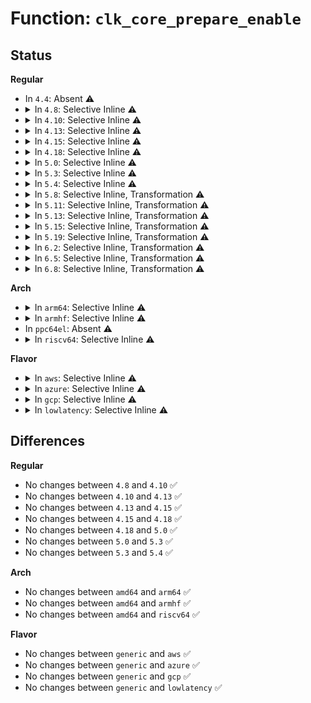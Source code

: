 # Function: <code>clk_core_prepare_enable</code>

## Status
<b>Regular</b>
<ul>
<li>
In <code>4.4</code>: Absent ⚠️
</li>
<li>
<details>
<summary>In <code>4.8</code>: Selective Inline ⚠️</summary>

```c
int clk_core_prepare_enable(struct clk_core *core);
```

**Collision:** Unique Static

**Inline:** Selective

**Transformation:** False

**Instances:**

```
In drivers/clk/clk.c (ffffffff8174b060)
Location: drivers/clk/clk.c:712
Inline: True
Direct callers:
  - drivers/clk/clk.c:clk_change_rate
  - drivers/clk/clk.c:__clk_set_parent_before
  - drivers/clk/clk.c:__clk_set_parent_before
  - drivers/clk/clk.c:__clk_set_parent_before
  - drivers/clk/clk.c:clk_disable_unused_subtree
```
**Symbols:**

```
ffffffff8174b060-ffffffff8174b0b5: clk_core_prepare_enable (STB_LOCAL)
```
</details>
</li>
<li>
<details>
<summary>In <code>4.10</code>: Selective Inline ⚠️</summary>

```c
int clk_core_prepare_enable(struct clk_core *core);
```

**Collision:** Unique Static

**Inline:** Selective

**Transformation:** False

**Instances:**

```
In drivers/clk/clk.c (ffffffff815338e0)
Location: drivers/clk/clk.c:712
Inline: True
Direct callers:
  - drivers/clk/clk.c:clk_change_rate
  - drivers/clk/clk.c:__clk_set_parent_before
  - drivers/clk/clk.c:__clk_set_parent_before
  - drivers/clk/clk.c:__clk_set_parent_before
  - drivers/clk/clk.c:clk_disable_unused_subtree
```
**Symbols:**

```
ffffffff815338e0-ffffffff81533935: clk_core_prepare_enable (STB_LOCAL)
```
</details>
</li>
<li>
<details>
<summary>In <code>4.13</code>: Selective Inline ⚠️</summary>

```c
int clk_core_prepare_enable(struct clk_core *core);
```

**Collision:** Unique Static

**Inline:** Selective

**Transformation:** False

**Instances:**

```
In drivers/clk/clk.c (ffffffff81546620)
Location: drivers/clk/clk.c:712
Inline: True
Direct callers:
  - drivers/clk/clk.c:clk_change_rate
  - drivers/clk/clk.c:__clk_set_parent_before
  - drivers/clk/clk.c:__clk_set_parent_before
  - drivers/clk/clk.c:__clk_set_parent_before
  - drivers/clk/clk.c:clk_disable_unused_subtree
```
**Symbols:**

```
ffffffff81546620-ffffffff81546675: clk_core_prepare_enable (STB_LOCAL)
```
</details>
</li>
<li>
<details>
<summary>In <code>4.15</code>: Selective Inline ⚠️</summary>

```c
int clk_core_prepare_enable(struct clk_core *core);
```

**Collision:** Unique Static

**Inline:** Selective

**Transformation:** False

**Instances:**

```
In drivers/clk/clk.c (ffffffff815a9950)
Location: drivers/clk/clk.c:775
Inline: True
Direct callers:
  - drivers/clk/clk.c:clk_change_rate
  - drivers/clk/clk.c:__clk_set_parent_before
  - drivers/clk/clk.c:__clk_set_parent_before
  - drivers/clk/clk.c:__clk_set_parent_before
  - drivers/clk/clk.c:clk_disable_unused_subtree
```
**Symbols:**

```
ffffffff815a9950-ffffffff815a99a5: clk_core_prepare_enable (STB_LOCAL)
```
</details>
</li>
<li>
<details>
<summary>In <code>4.18</code>: Selective Inline ⚠️</summary>

```c
int clk_core_prepare_enable(struct clk_core *core);
```

**Collision:** Unique Static

**Inline:** Selective

**Transformation:** False

**Instances:**

```
In drivers/clk/clk.c (ffffffff815e1f30)
Location: drivers/clk/clk.c:934
Inline: True
Direct callers:
  - drivers/clk/clk.c:clk_change_rate
  - drivers/clk/clk.c:__clk_set_parent_before
  - drivers/clk/clk.c:__clk_set_parent_before
  - drivers/clk/clk.c:__clk_set_parent_before
  - drivers/clk/clk.c:clk_disable_unused_subtree
```
**Symbols:**

```
ffffffff815e1f30-ffffffff815e1f85: clk_core_prepare_enable (STB_LOCAL)
```
</details>
</li>
<li>
<details>
<summary>In <code>5.0</code>: Selective Inline ⚠️</summary>

```c
int clk_core_prepare_enable(struct clk_core *core);
```

**Collision:** Unique Static

**Inline:** Selective

**Transformation:** False

**Instances:**

```
In drivers/clk/clk.c (ffffffff815fc0e0)
Location: drivers/clk/clk.c:1040
Inline: True
Direct callers:
  - drivers/clk/clk.c:clk_change_rate
  - drivers/clk/clk.c:__clk_set_parent_before
  - drivers/clk/clk.c:__clk_set_parent_before
  - drivers/clk/clk.c:__clk_set_parent_before
  - drivers/clk/clk.c:clk_disable_unused_subtree
```
**Symbols:**

```
ffffffff815fc0e0-ffffffff815fc135: clk_core_prepare_enable (STB_LOCAL)
```
</details>
</li>
<li>
<details>
<summary>In <code>5.3</code>: Selective Inline ⚠️</summary>

```c
int clk_core_prepare_enable(struct clk_core *core);
```

**Collision:** Unique Static

**Inline:** Selective

**Transformation:** False

**Instances:**

```
In drivers/clk/clk.c (ffffffff8162ed40)
Location: drivers/clk/clk.c:1161
Inline: True
Direct callers:
  - drivers/clk/clk.c:clk_change_rate
  - drivers/clk/clk.c:__clk_set_parent_before
  - drivers/clk/clk.c:__clk_set_parent_before
  - drivers/clk/clk.c:__clk_set_parent_before
  - drivers/clk/clk.c:clk_disable_unused_subtree
```
**Symbols:**

```
ffffffff8162ed40-ffffffff8162ed9d: clk_core_prepare_enable (STB_LOCAL)
```
</details>
</li>
<li>
<details>
<summary>In <code>5.4</code>: Selective Inline ⚠️</summary>

```c
int clk_core_prepare_enable(struct clk_core *core);
```

**Collision:** Unique Static

**Inline:** Selective

**Transformation:** False

**Instances:**

```
In drivers/clk/clk.c (ffffffff81650870)
Location: drivers/clk/clk.c:1169
Inline: True
Direct callers:
  - drivers/clk/clk.c:clk_change_rate
  - drivers/clk/clk.c:__clk_set_parent_before
  - drivers/clk/clk.c:__clk_set_parent_before
  - drivers/clk/clk.c:__clk_set_parent_before
  - drivers/clk/clk.c:clk_disable_unused_subtree
```
**Symbols:**

```
ffffffff81650870-ffffffff816508cd: clk_core_prepare_enable (STB_LOCAL)
```
</details>
</li>
<li>
<details>
<summary>In <code>5.8</code>: Selective Inline, Transformation ⚠️</summary>

**Collision:** Unique Static

**Inline:** Selective

**Transformation:** True

**Instances:**

```
In drivers/clk/clk.c (ffffffff81700390)
Location: drivers/clk/clk.c:1173
Inline: True
Direct callers:
  - drivers/clk/clk.c:clk_change_rate
  - drivers/clk/clk.c:__clk_set_parent_before
  - drivers/clk/clk.c:__clk_set_parent_before
  - drivers/clk/clk.c:__clk_set_parent_before
  - drivers/clk/clk.c:clk_disable_unused_subtree
```
**Symbols:**

```
ffffffff81700390-ffffffff817003f7: clk_core_prepare_enable.isra.0 (STB_LOCAL)
```
</details>
</li>
<li>
<details>
<summary>In <code>5.11</code>: Selective Inline, Transformation ⚠️</summary>

**Collision:** Unique Static

**Inline:** Selective

**Transformation:** True

**Instances:**

```
In drivers/clk/clk.c (ffffffff8171d8d0)
Location: drivers/clk/clk.c:1167
Inline: True
Direct callers:
  - drivers/clk/clk.c:clk_change_rate
  - drivers/clk/clk.c:__clk_set_parent_before
  - drivers/clk/clk.c:__clk_set_parent_before
  - drivers/clk/clk.c:__clk_set_parent_before
  - drivers/clk/clk.c:clk_disable_unused_subtree
```
**Symbols:**

```
ffffffff8171d8d0-ffffffff8171d937: clk_core_prepare_enable.isra.0 (STB_LOCAL)
```
</details>
</li>
<li>
<details>
<summary>In <code>5.13</code>: Selective Inline, Transformation ⚠️</summary>

**Collision:** Unique Static

**Inline:** Selective

**Transformation:** True

**Instances:**

```
In drivers/clk/clk.c (ffffffff816fe960)
Location: drivers/clk/clk.c:1188
Inline: True
Direct callers:
  - drivers/clk/clk.c:clk_change_rate
  - drivers/clk/clk.c:__clk_set_parent_before
  - drivers/clk/clk.c:__clk_set_parent_before
  - drivers/clk/clk.c:__clk_set_parent_before
  - drivers/clk/clk.c:clk_disable_unused_subtree
```
**Symbols:**

```
ffffffff816fe960-ffffffff816fe9c7: clk_core_prepare_enable.isra.0 (STB_LOCAL)
```
</details>
</li>
<li>
<details>
<summary>In <code>5.15</code>: Selective Inline, Transformation ⚠️</summary>

**Collision:** Unique Static

**Inline:** Selective

**Transformation:** True

**Instances:**

```
In drivers/clk/clk.c (ffffffff81779150)
Location: drivers/clk/clk.c:1188
Inline: True
Direct callers:
  - drivers/clk/clk.c:clk_change_rate
  - drivers/clk/clk.c:__clk_set_parent_before
  - drivers/clk/clk.c:__clk_set_parent_before
  - drivers/clk/clk.c:__clk_set_parent_before
  - drivers/clk/clk.c:clk_disable_unused_subtree
```
**Symbols:**

```
ffffffff81779150-ffffffff817791b7: clk_core_prepare_enable.isra.0 (STB_LOCAL)
```
</details>
</li>
<li>
<details>
<summary>In <code>5.19</code>: Selective Inline, Transformation ⚠️</summary>

**Collision:** Unique Static

**Inline:** Selective

**Transformation:** True

**Instances:**

```
In drivers/clk/clk.c (ffffffff818af450)
Location: drivers/clk/clk.c:1200
Inline: True
Direct callers:
  - drivers/clk/clk.c:clk_change_rate
  - drivers/clk/clk.c:__clk_set_parent_before
  - drivers/clk/clk.c:__clk_set_parent_before
  - drivers/clk/clk.c:__clk_set_parent_before
  - drivers/clk/clk.c:clk_disable_unused_subtree
```
**Symbols:**

```
ffffffff818af450-ffffffff818af4cb: clk_core_prepare_enable.isra.0 (STB_LOCAL)
```
</details>
</li>
<li>
<details>
<summary>In <code>6.2</code>: Selective Inline, Transformation ⚠️</summary>

**Collision:** Unique Static

**Inline:** Selective

**Transformation:** True

**Instances:**

```
In drivers/clk/clk.c (ffffffff819fb630)
Location: drivers/clk/clk.c:1284
Inline: True
Direct callers:
  - drivers/clk/clk.c:clk_change_rate
  - drivers/clk/clk.c:__clk_set_parent_before
  - drivers/clk/clk.c:__clk_set_parent_before
  - drivers/clk/clk.c:__clk_set_parent_before
  - drivers/clk/clk.c:clk_disable_unused_subtree
```
**Symbols:**

```
ffffffff819fb630-ffffffff819fb6ab: clk_core_prepare_enable.isra.0 (STB_LOCAL)
```
</details>
</li>
<li>
<details>
<summary>In <code>6.5</code>: Selective Inline, Transformation ⚠️</summary>

**Collision:** Unique Static

**Inline:** Selective

**Transformation:** True

**Instances:**

```
In drivers/clk/clk.c (ffffffff81a440e0)
Location: drivers/clk/clk.c:1326
Inline: True
Direct callers:
  - drivers/clk/clk.c:clk_change_rate
  - drivers/clk/clk.c:__clk_set_parent_before
  - drivers/clk/clk.c:__clk_set_parent_before
  - drivers/clk/clk.c:__clk_set_parent_before
  - drivers/clk/clk.c:clk_disable_unused_subtree
```
**Symbols:**

```
ffffffff81a440e0-ffffffff81a4415b: clk_core_prepare_enable.isra.0 (STB_LOCAL)
```
</details>
</li>
<li>
<details>
<summary>In <code>6.8</code>: Selective Inline, Transformation ⚠️</summary>

**Collision:** Unique Static

**Inline:** Selective

**Transformation:** True

**Instances:**

```
In drivers/clk/clk.c (ffffffff81a8fbf0)
Location: drivers/clk/clk.c:1326
Inline: True
Direct callers:
  - drivers/clk/clk.c:clk_change_rate
  - drivers/clk/clk.c:__clk_set_parent_before
  - drivers/clk/clk.c:__clk_set_parent_before
  - drivers/clk/clk.c:__clk_set_parent_before
  - drivers/clk/clk.c:clk_disable_unused_subtree
```
**Symbols:**

```
ffffffff81a8fbf0-ffffffff81a8fc6b: clk_core_prepare_enable.isra.0 (STB_LOCAL)
```
</details>
</li>
</ul>
<b>Arch</b>
<ul>
<li>
<details>
<summary>In <code>arm64</code>: Selective Inline ⚠️</summary>

```c
int clk_core_prepare_enable(struct clk_core *core);
```

**Collision:** Unique Static

**Inline:** Selective

**Transformation:** False

**Instances:**

```
In drivers/clk/clk.c (ffff8000107c1208)
Location: drivers/clk/clk.c:1169
Inline: True
Direct callers:
  - drivers/clk/clk.c:clk_change_rate
  - drivers/clk/clk.c:__clk_set_parent_before
  - drivers/clk/clk.c:__clk_set_parent_before
  - drivers/clk/clk.c:__clk_set_parent_before
  - drivers/clk/clk.c:clk_disable_unused_subtree
```
**Symbols:**

```
ffff8000107c1208-ffff8000107c1278: clk_core_prepare_enable (STB_LOCAL)
```
</details>
</li>
<li>
<details>
<summary>In <code>armhf</code>: Selective Inline ⚠️</summary>

```c
int clk_core_prepare_enable(struct clk_core *core);
```

**Collision:** Unique Static

**Inline:** Selective

**Transformation:** False

**Instances:**

```
In drivers/clk/clk.c (c08ec160)
Location: drivers/clk/clk.c:1169
Inline: True
Direct callers:
  - drivers/clk/clk.c:clk_change_rate
  - drivers/clk/clk.c:__clk_set_parent_before
  - drivers/clk/clk.c:__clk_set_parent_before
  - drivers/clk/clk.c:__clk_set_parent_before
  - drivers/clk/clk.c:clk_disable_unused_subtree
```
**Symbols:**

```
c08ec160-c08ec1c4: clk_core_prepare_enable (STB_LOCAL)
```
</details>
</li>
<li>
In <code>ppc64el</code>: Absent ⚠️
</li>
<li>
<details>
<summary>In <code>riscv64</code>: Selective Inline ⚠️</summary>

```c
int clk_core_prepare_enable(struct clk_core *core);
```

**Collision:** Unique Static

**Inline:** Selective

**Transformation:** False

**Instances:**

```
In drivers/clk/clk.c (ffffffe00050ece0)
Location: drivers/clk/clk.c:1169
Inline: True
Direct callers:
  - drivers/clk/clk.c:clk_change_rate
  - drivers/clk/clk.c:__clk_set_parent_before
  - drivers/clk/clk.c:__clk_set_parent_before
  - drivers/clk/clk.c:__clk_set_parent_before
  - drivers/clk/clk.c:clk_disable_unused_subtree
```
**Symbols:**

```
ffffffe00050ece0-ffffffe00050ed5a: clk_core_prepare_enable (STB_LOCAL)
```
</details>
</li>
</ul>
<b>Flavor</b>
<ul>
<li>
<details>
<summary>In <code>aws</code>: Selective Inline ⚠️</summary>

```c
int clk_core_prepare_enable(struct clk_core *core);
```

**Collision:** Unique Static

**Inline:** Selective

**Transformation:** False

**Instances:**

```
In drivers/clk/clk.c (ffffffff816168d0)
Location: drivers/clk/clk.c:1169
Inline: True
Direct callers:
  - drivers/clk/clk.c:clk_change_rate
  - drivers/clk/clk.c:__clk_set_parent_before
  - drivers/clk/clk.c:__clk_set_parent_before
  - drivers/clk/clk.c:__clk_set_parent_before
  - drivers/clk/clk.c:clk_disable_unused_subtree
```
**Symbols:**

```
ffffffff816168d0-ffffffff8161692d: clk_core_prepare_enable (STB_LOCAL)
```
</details>
</li>
<li>
<details>
<summary>In <code>azure</code>: Selective Inline ⚠️</summary>

```c
int clk_core_prepare_enable(struct clk_core *core);
```

**Collision:** Unique Static

**Inline:** Selective

**Transformation:** False

**Instances:**

```
In drivers/clk/clk.c (ffffffff8160ae00)
Location: drivers/clk/clk.c:1169
Inline: True
Direct callers:
  - drivers/clk/clk.c:clk_change_rate
  - drivers/clk/clk.c:__clk_set_parent_before
  - drivers/clk/clk.c:__clk_set_parent_before
  - drivers/clk/clk.c:__clk_set_parent_before
  - drivers/clk/clk.c:clk_disable_unused_subtree
```
**Symbols:**

```
ffffffff8160ae00-ffffffff8160ae5d: clk_core_prepare_enable (STB_LOCAL)
```
</details>
</li>
<li>
<details>
<summary>In <code>gcp</code>: Selective Inline ⚠️</summary>

```c
int clk_core_prepare_enable(struct clk_core *core);
```

**Collision:** Unique Static

**Inline:** Selective

**Transformation:** False

**Instances:**

```
In drivers/clk/clk.c (ffffffff816446b0)
Location: drivers/clk/clk.c:1169
Inline: True
Direct callers:
  - drivers/clk/clk.c:clk_change_rate
  - drivers/clk/clk.c:__clk_set_parent_before
  - drivers/clk/clk.c:__clk_set_parent_before
  - drivers/clk/clk.c:__clk_set_parent_before
  - drivers/clk/clk.c:clk_disable_unused_subtree
```
**Symbols:**

```
ffffffff816446b0-ffffffff8164470d: clk_core_prepare_enable (STB_LOCAL)
```
</details>
</li>
<li>
<details>
<summary>In <code>lowlatency</code>: Selective Inline ⚠️</summary>

```c
int clk_core_prepare_enable(struct clk_core *core);
```

**Collision:** Unique Static

**Inline:** Selective

**Transformation:** False

**Instances:**

```
In drivers/clk/clk.c (ffffffff8165eb60)
Location: drivers/clk/clk.c:1169
Inline: True
Direct callers:
  - drivers/clk/clk.c:clk_change_rate
  - drivers/clk/clk.c:__clk_set_parent_before
  - drivers/clk/clk.c:__clk_set_parent_before
  - drivers/clk/clk.c:__clk_set_parent_before
  - drivers/clk/clk.c:clk_disable_unused_subtree
```
**Symbols:**

```
ffffffff8165eb60-ffffffff8165ebbd: clk_core_prepare_enable (STB_LOCAL)
```
</details>
</li>
</ul>

## Differences
<b>Regular</b>
<ul>
<li>
No changes between <code>4.8</code> and <code>4.10</code> ✅
</li>
<li>
No changes between <code>4.10</code> and <code>4.13</code> ✅
</li>
<li>
No changes between <code>4.13</code> and <code>4.15</code> ✅
</li>
<li>
No changes between <code>4.15</code> and <code>4.18</code> ✅
</li>
<li>
No changes between <code>4.18</code> and <code>5.0</code> ✅
</li>
<li>
No changes between <code>5.0</code> and <code>5.3</code> ✅
</li>
<li>
No changes between <code>5.3</code> and <code>5.4</code> ✅
</li>
</ul>
<b>Arch</b>
<ul>
<li>
No changes between <code>amd64</code> and <code>arm64</code> ✅
</li>
<li>
No changes between <code>amd64</code> and <code>armhf</code> ✅
</li>
<li>
No changes between <code>amd64</code> and <code>riscv64</code> ✅
</li>
</ul>
<b>Flavor</b>
<ul>
<li>
No changes between <code>generic</code> and <code>aws</code> ✅
</li>
<li>
No changes between <code>generic</code> and <code>azure</code> ✅
</li>
<li>
No changes between <code>generic</code> and <code>gcp</code> ✅
</li>
<li>
No changes between <code>generic</code> and <code>lowlatency</code> ✅
</li>
</ul>

